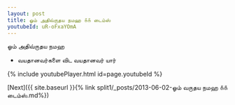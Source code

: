 ```yaml
---
layout: post
title: ஓம் அதிவ்ருதய நமஹ ௧௧ டைம்ஸ்
youtubeId: uR-oFxaYOmA
---
```

 
 
 ஓம் அதிவ்ருதய நமஹ  
 
 -  வயதானவர்களை விட வயதானவர் யார் 
 
  
 
  
 
 
 
 
 
 


{% include youtubePlayer.html id=page.youtubeId %}
 
[Next]({{ site.baseurl }}{% link  split1/_posts/2013-06-02-ஓம் வருதய நமஹ ௧௧ டைம்ஸ்.md%})
 
